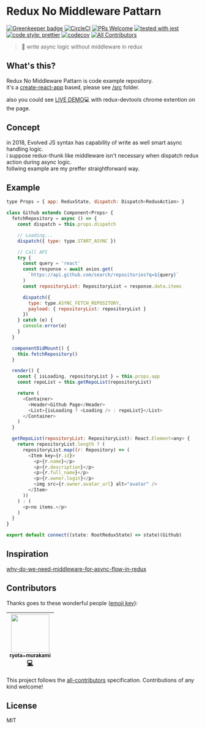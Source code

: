 # Redux No Middleware Pattarn

[![Greenkeeper badge](https://badges.greenkeeper.io/ryota-murakami/redux-no-middleware-pattarn.svg)](https://greenkeeper.io/)
[![CircleCI](https://circleci.com/gh/ryota-murakami/redux-no-middleware-pattarn.svg?style=svg)](https://circleci.com/gh/ryota-murakami/redux-no-middleware-pattarn)
[![PRs Welcome](https://img.shields.io/badge/PRs-welcome-brightgreen.svg?style=flat-square)](http://makeapullrequest.com)
[![tested with jest](https://img.shields.io/badge/tested_with-jest-99424f.svg)](https://github.com/facebook/jest)
[![code style: prettier](https://img.shields.io/badge/code_style-prettier-ff69b4.svg)](https://github.com/prettier/prettier)
[![codecov](https://codecov.io/gh/ryota-murakami/redux-no-middleware-pattarn/branch/master/graph/badge.svg)](https://codecov.io/gh/ryota-murakami/redux-no-middleware-pattarn)
[![All Contributors](https://img.shields.io/badge/all_contributors-1-orange.svg?style=flat-square)](#contributors)

> 🍷 write async logic without middleware in redux

<!-- START doctoc generated TOC please keep comment here to allow auto update -->
<!-- DON'T EDIT THIS SECTION, INSTEAD RE-RUN doctoc TO UPDATE -->

## What's this?
Redux No Middleware Pattarn is code example repository.  
it's a [create-react-app](https://github.com/facebook/create-react-app) based, please see [/src](https://github.com/ryota-murakami/redux-no-middleware-pattarn/tree/master/src) folder.  

also you could see [LIVE DEMO](https://hardcore-leavitt-db43ed.netlify.com/)💻 with redux-devtools chrome extention on the page.

## Concept
in 2018, Evolved JS syntax has capability of write as well smart async handling logic.  
i suppose redux-thunk like middleware isn't necessary when dispatch redux action during async logic.  
follwing example are my preffer straightforward way.

## Example

```js
type Props = { app: ReduxState, dispatch: Dispatch<ReduxAction> }

class Github extends Component<Props> {
  fetchRepository = async () => {
    const dispatch = this.props.dispatch

    // Loading...
    dispatch({ type: type.START_ASYNC })

    // Call API
    try {
      const query = 'react'
      const response = await axios.get(
        `https://api.github.com/search/repositories?q=${query}`
      )
      const repositoryList: RepositoryList = response.data.items

      dispatch({
        type: type.ASYNC_FETCH_REPOSITORY,
        payload: { repositoryList: repositoryList }
      })
    } catch (e) {
      console.error(e)
    }
  }

  componentDidMount() {
    this.fetchRepository()
  }

  render() {
    const { isLoading, repositoryList } = this.props.app
    const repoList = this.getRepoList(repositoryList)

    return (
      <Container>
        <Header>Github Page</Header>
        <List>{isLoading ? <Loading /> : repoList}</List>
      </Container>
    )
  }

  getRepoList(repositoryList: RepositoryList): React.Element<any> {
    return repositoryList.length ? (
      repositoryList.map((r: Repository) => (
        <Item key={r.id}>
          <p>{r.name}</p>
          <p>{r.description}</p>
          <p>{r.full_name}</p>
          <p>{r.owner.login}</p>
          <img src={r.owner.avatar_url} alt="avatar" />
        </Item>
      ))
    ) : (
      <p>no items.</p>
    )
  }
}

export default connect((state: RootReduxState) => state)(Github)
```

## Inspiration
[why-do-we-need-middleware-for-async-flow-in-redux](https://stackoverflow.com/questions/34570758/why-do-we-need-middleware-for-async-flow-in-redux)


## Contributors

Thanks goes to these wonderful people ([emoji key](https://github.com/kentcdodds/all-contributors#emoji-key)):

<!-- ALL-CONTRIBUTORS-LIST:START - Do not remove or modify this section -->
<!-- prettier-ignore -->
| [<img src="https://avatars2.githubusercontent.com/u/5501268?v=4" width="100px;"/><br /><sub><b>ryota-murakami</b></sub>](http://ryota-murakami.github.io/)<br />[💻](https://github.com/ryota-murakami/redux-no-middleware-pattarn/commits?author=ryota-murakami "Code") |
| :---: |
<!-- ALL-CONTRIBUTORS-LIST:END -->

This project follows the [all-contributors](https://github.com/kentcdodds/all-contributors) specification. Contributions of any kind welcome!

## License
MIT
